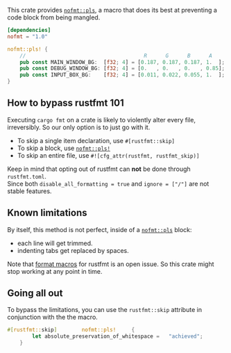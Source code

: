 This crate provides [`nofmt::pls`][pls], a macro that does its best at preventing a code block from being mangled.

```toml
[dependencies]
nofmt = "1.0"
```

```rust
nofmt::pls! {
    //                                      R      G      B      A
    pub const MAIN_WINDOW_BG:  [f32; 4] = [0.187, 0.187, 0.187, 1.  ];
    pub const DEBUG_WINDOW_BG: [f32; 4] = [0.   , 0.   , 0.   , 0.85];
    pub const INPUT_BOX_BG:    [f32; 4] = [0.011, 0.022, 0.055, 1.  ];
}
```

## How to bypass rustfmt 101
Executing `cargo fmt` on a crate is likely to violently alter every file, irreversibly. So our only option is to just go with it.

- To skip a single item declaration, use `#[rustfmt::skip]`
- To skip a block, use [`nofmt::pls!`][pls]
- To skip an entire file,  use `#![cfg_attr(rustfmt, rustfmt_skip)]`

Keep in mind that opting out of rustfmt can **not** be done through `rustfmt.toml`.  
Since both `disable_all_formatting = true` and `ignore = ["/"]` are not stable features.

## Known limitations
By itself, this method is not perfect, inside of a [`nofmt::pls`][pls] block:
-	each line will get trimmed.
-	indenting tabs get replaced by spaces.

Note that [format macros](https://github.com/rust-lang/rustfmt/issues/8) for rustfmt is an open issue. So this crate might stop working at any point in time.

## Going all out
To bypass the limitations, you can use the `rustfmt::skip` attribute in conjunction with the the macro.
```rust
#[rustfmt::skip]	  	nofmt::pls!	  	{	  	
	  	let	absolute_preservation_of_whitespace	=	"achieved";	 	
  	}
```

[pls]: https://docs.rs/nofmt/1.0/nofmt/macro.pls.html
